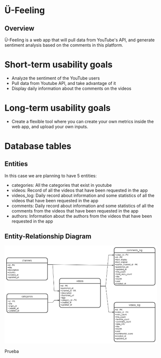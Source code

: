 # Ü-Feeling

## Overview

Ü-Feeling is a web app that will pull data from YouTube's API, and generate sentiment analysis based on the comments in this platform.

# Short-term usability goals

- Analyze the sentiment of the YouTube users
- Pull data from Youtube API, and take advantage of it
- Display daily information about the comments on the videos

# Long-term usability goals

- Create a flexible tool where you can create your own metrics inside the web app, and upload your own inputs.

# Database tables

## Entities

In this case we are planning to have 5 entities:

- categories: All the categories that exist in youtube
- videos: Record of all the videos that have been requested in the app
- videos_log: Daily record about information and some statistics of all the videos that have been requested in the app
- comments: Daily record about information and some statistics of all the comments from the videos that have been requested in the app
- authors: Information about the authors from the videos that have been requested in the app

## Entity-Relationship Diagram

![](images/Entity_Relationship_Diagram.png)

Prueba
